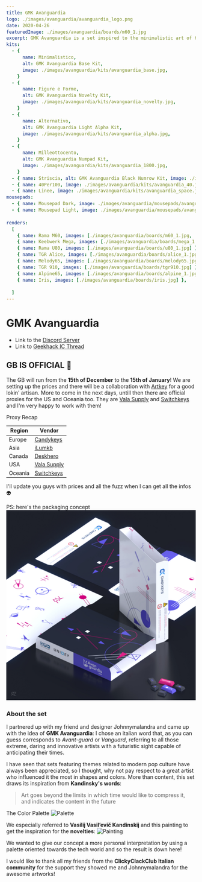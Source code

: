 ```yaml
---
title: GMK Avanguardia
logo: ./images/avanguardia/avanguardia_logo.png
date: 2020-04-26
featuredImage: ./images/avanguardia/boards/m60_1.jpg
excerpt: GMK Avanguardia is a set inspired to the minimalistic art of Kandinsky with a futuristic twist
kits:
  - {
      name: Minimalistico,
      alt: GMK Avanguardia Base Kit,
      image: ./images/avanguardia/kits/avanguardia_base.jpg,
    }
  - {
      name: Figure e Forme,
      alt: GMK Avanguardia Novelty Kit,
      image: ./images/avanguardia/kits/avanguardia_novelty.jpg,
    }
  - {
      name: Alternativo,
      alt: GMK Avanguardia Light Alpha Kit,
      image: ./images/avanguardia/kits/avanguardia_alpha.jpg,
    }
  - {
      name: Milleottocento,
      alt: GMK Avanguardia Numpad Kit,
      image: ./images/avanguardia/kits/avanguardia_1800.jpg,
    }
  - { name: Striscia, alt: GMK Avanguardia Black Numrow Kit, image: ./images/avanguardia/kits/avanguardia_num.jpg }
  - { name: 40Per100, image: ./images/avanguardia/kits/avanguardia_40.jpg }
  - { name: Linee, image: ./images/avanguardia/kits/avanguardia_space.jpg }
mousepads:
  - { name: Mousepad Dark, image: ./images/avanguardia/mousepads/avanguardia_mousepad_dark.jpg }
  - { name: Mousepad Light, image: ./images/avanguardia/mousepads/avanguardia_mousepad_light.jpg }

renders:
  [
    { name: Rama M60, images: [./images/avanguardia/boards/m60_1.jpg, ./images/avanguardia/boards/m60_2.jpg ] },
    { name: Keebwerk Mega, images: [./images/avanguardia/boards/mega_1.jpg, ./images/avanguardia/boards/mega_2.jpg, ./images/avanguardia/boards/mega_3.jpg ] },
    { name: Rama U80, images: [./images/avanguardia/boards/u80_1.jpg] },
    { name: TGR Alice, images: [./images/avanguardia/boards/alice_1.jpg] },
    { name: Melody65, images: [./images/avanguardia/boards/melody65.jpg] },
    { name: TGR 910, images: [./images/avanguardia/boards/tgr910.jpg] },
    { name: Alpine65, images: [./images/avanguardia/boards/alpine_1.jpg, ./images/avanguardia/boards/alpine_2.jpg ] },
    { name: Iris, images: [./images/avanguardia/boards/iris.jpg] },
    
  ]
---
```


# GMK Avanguardia

- Link to the [Discord Server](https://discord.gg/Mn2Ty3y)
- Link to [Geekhack IC Thread](https://geekhack.org/index.php?topic=105981.0)

## GB IS OFFICIAL 🥳

The GB will run from the **15th of December** to the **15th of January**!
We are setting up the prices and there will be a collaboration with [Artkey](https://artkeyuniverse.com/) for a good lokin' artisan.
More to come in the next days, untill then there are official proxies for the US and Oceania too. They are [Vala Supply](https://vala.supply/) and [Switchkeys](https://www.switchkeys.com.au/) and I'm very happy to work with them!

Proxy Recap

| Region    | Vendor                               |
| --------- | ------------------------------------ |
| Europe    | [Candykeys](https://candykeys.com/)  |
| Asia      | [iLumkb](https://ilumkb.com/)        |
| Canada    | [Deskhero](https://www.deskhero.ca/) |
| USA       | [Vala Supply](https://vala.supply/)  |
| Oceania   | [Switchkeys](https://www.switchkeys.com.au/)  |

I'll update you guys with prices and all the fuzz when I can get all the infos 👽

PS: here's the packaging concept
![GMK Avanguardia Packaging](./images/avanguardia/packaging.jpg)

### About the set

I partnered up with my friend and designer Johnnymalandra and came up with the idea of **GMK Avanguardia**:
I chose an italian word that, as you can guess corresponds to _Avant-guard_ or _Vanguard_,
referring to all those extreme, daring and innovative artists with a futuristic sight capable of anticipating their times.

I have seen that sets featuring themes related to modern pop culture have always been appreciated, so I thought, why not pay respect to a great artist who influenced it the most in shapes and colors.
More than content, this set draws its inspiration from **Kandinsky's words**:

> Art goes beyond the limits in which time would like to compress it, and indicates the content in the future

The Color Palette
![Palette](https://i.imgur.com/r1Pl3t8.jpg)

We especially referred to **Vasilij Vasil’evič Kandinskij** and this painting to get the inspiration for the **novelties**:
![Painting](https://i.imgur.com/ND7672H.png)

We wanted to give our concept a more personal interpretation by using a palette oriented towards the tech world and so the result is down here!

I would like to thank all my friends from the **ClickyClackClub Italian community** for the support they showed me and Johnnymalandra for the awesome artworks!
